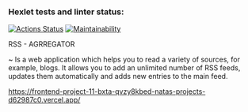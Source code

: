 ### Hexlet tests and linter status:
[![Actions Status](https://github.com/NatShulga/frontend-project-11/actions/workflows/hexlet-check.yml/badge.svg)](https://github.com/NatShulga/frontend-project-11/actions)  [![Maintainability](https://api.codeclimate.com/v1/badges/a2426a9d5821cc7fbe22/maintainability)](https://codeclimate.com/github/NatShulga/frontend-project-11/maintainability)


RSS - AGRREGATOR 

~ Is a web application which helps you to read a variety of sources, for example, blogs. 
It allows you to add an unlimited number of RSS feeds, updates them automatically and adds new entries to the main feed.


https://frontend-project-11-bxta-qvzy8kbed-natas-projects-d62987c0.vercel.app/